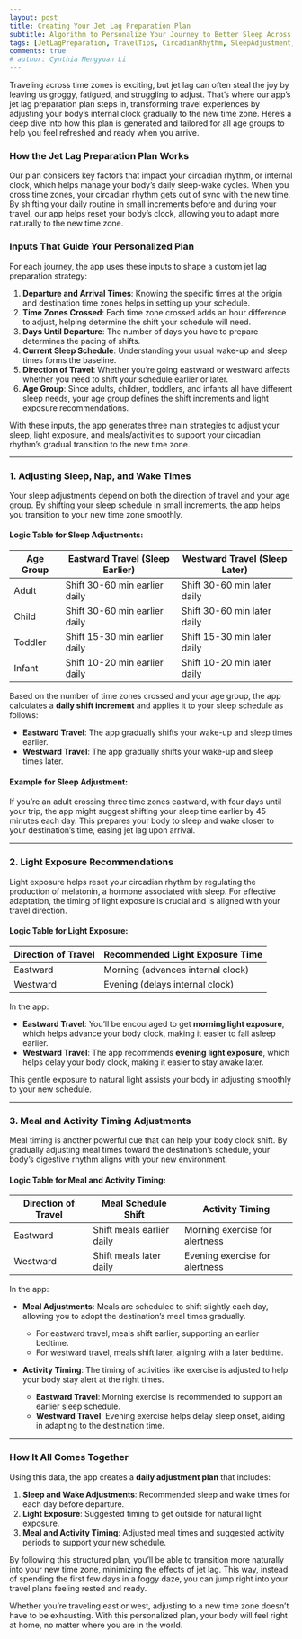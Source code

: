```yaml
---
layout: post
title: Creating Your Jet Lag Preparation Plan
subtitle: Algorithm to Personalize Your Journey to Better Sleep Across Time Zones
tags: [JetLagPreparation, TravelTips, CircadianRhythm, SleepAdjustment, LightExposure, MealTiming, FamilyTravel]
comments: true
# author: Cynthia Mengyuan Li
---
```


Traveling across time zones is exciting, but jet lag can often steal the joy by leaving us groggy, fatigued, and struggling to adjust. That’s where our app’s jet lag preparation plan steps in, transforming travel experiences by adjusting your body’s internal clock gradually to the new time zone. Here’s a deep dive into how this plan is generated and tailored for all age groups to help you feel refreshed and ready when you arrive.

### How the Jet Lag Preparation Plan Works

Our plan considers key factors that impact your circadian rhythm, or internal clock, which helps manage your body’s daily sleep-wake cycles. When you cross time zones, your circadian rhythm gets out of sync with the new time. By shifting your daily routine in small increments before and during your travel, our app helps reset your body’s clock, allowing you to adapt more naturally to the new time zone.

### Inputs That Guide Your Personalized Plan

For each journey, the app uses these inputs to shape a custom jet lag preparation strategy:

1. **Departure and Arrival Times**: Knowing the specific times at the origin and destination time zones helps in setting up your schedule.
2. **Time Zones Crossed**: Each time zone crossed adds an hour difference to adjust, helping determine the shift your schedule will need.
3. **Days Until Departure**: The number of days you have to prepare determines the pacing of shifts.
4. **Current Sleep Schedule**: Understanding your usual wake-up and sleep times forms the baseline.
5. **Direction of Travel**: Whether you’re going eastward or westward affects whether you need to shift your schedule earlier or later.
6. **Age Group**: Since adults, children, toddlers, and infants all have different sleep needs, your age group defines the shift increments and light exposure recommendations.

With these inputs, the app generates three main strategies to adjust your sleep, light exposure, and meals/activities to support your circadian rhythm’s gradual transition to the new time zone.

---

### 1. Adjusting Sleep, Nap, and Wake Times

Your sleep adjustments depend on both the direction of travel and your age group. By shifting your sleep schedule in small increments, the app helps you transition to your new time zone smoothly.

#### Logic Table for Sleep Adjustments:

| Age Group | Eastward Travel (Sleep Earlier) | Westward Travel (Sleep Later) |
| --------- | ------------------------------- | ----------------------------- |
| Adult     | Shift 30-60 min earlier daily   | Shift 30-60 min later daily   |
| Child     | Shift 30-60 min earlier daily   | Shift 30-60 min later daily   |
| Toddler   | Shift 15-30 min earlier daily   | Shift 15-30 min later daily   |
| Infant    | Shift 10-20 min earlier daily   | Shift 10-20 min later daily   |

Based on the number of time zones crossed and your age group, the app calculates a **daily shift increment** and applies it to your sleep schedule as follows:

- **Eastward Travel**: The app gradually shifts your wake-up and sleep times earlier.
- **Westward Travel**: The app gradually shifts your wake-up and sleep times later.

#### Example for Sleep Adjustment:

If you’re an adult crossing three time zones eastward, with four days until your trip, the app might suggest shifting your sleep time earlier by 45 minutes each day. This prepares your body to sleep and wake closer to your destination’s time, easing jet lag upon arrival.

---

### 2. Light Exposure Recommendations

Light exposure helps reset your circadian rhythm by regulating the production of melatonin, a hormone associated with sleep. For effective adaptation, the timing of light exposure is crucial and is aligned with your travel direction.

#### Logic Table for Light Exposure:

| Direction of Travel | Recommended Light Exposure Time   |
| ------------------- | --------------------------------- |
| Eastward            | Morning (advances internal clock) |
| Westward            | Evening (delays internal clock)   |

In the app:

- **Eastward Travel**: You’ll be encouraged to get **morning light exposure**, which helps advance your body clock, making it easier to fall asleep earlier.
- **Westward Travel**: The app recommends **evening light exposure**, which helps delay your body clock, making it easier to stay awake later.

This gentle exposure to natural light assists your body in adjusting smoothly to your new schedule.

---

### 3. Meal and Activity Timing Adjustments

Meal timing is another powerful cue that can help your body clock shift. By gradually adjusting meal times toward the destination’s schedule, your body’s digestive rhythm aligns with your new environment.

#### Logic Table for Meal and Activity Timing:

| Direction of Travel | Meal Schedule Shift       | Activity Timing                |
| ------------------- | ------------------------- | ------------------------------ |
| Eastward            | Shift meals earlier daily | Morning exercise for alertness |
| Westward            | Shift meals later daily   | Evening exercise for alertness |

In the app:

- **Meal Adjustments**: Meals are scheduled to shift slightly each day, allowing you to adopt the destination’s meal times gradually.
   - For eastward travel, meals shift earlier, supporting an earlier bedtime.
   - For westward travel, meals shift later, aligning with a later bedtime.

- **Activity Timing**: The timing of activities like exercise is adjusted to help your body stay alert at the right times.
   - **Eastward Travel**: Morning exercise is recommended to support an earlier sleep schedule.
   - **Westward Travel**: Evening exercise helps delay sleep onset, aiding in adapting to the destination time.

---

### How It All Comes Together

Using this data, the app creates a **daily adjustment plan** that includes:

1. **Sleep and Wake Adjustments**: Recommended sleep and wake times for each day before departure.
2. **Light Exposure**: Suggested timing to get outside for natural light exposure.
3. **Meal and Activity Timing**: Adjusted meal times and suggested activity periods to support your new schedule.

By following this structured plan, you’ll be able to transition more naturally into your new time zone, minimizing the effects of jet lag. This way, instead of spending the first few days in a foggy daze, you can jump right into your travel plans feeling rested and ready.

Whether you’re traveling east or west, adjusting to a new time zone doesn’t have to be exhausting. With this personalized plan, your body will feel right at home, no matter where you are in the world.
